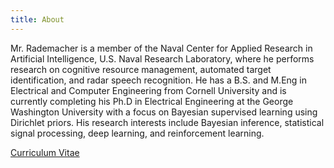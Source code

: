 ```yaml
---
title: About
---
```


Mr. Rademacher is a member of the Naval Center for Applied Research in Artificial Intelligence, U.S. Naval Research Laboratory, where he performs research on cognitive resource management, automated target identification, and radar speech recognition. He has a B.S. and M.Eng in Electrical and Computer Engineering from Cornell University and is currently completing his Ph.D in Electrical Engineering at the George Washington University with a focus on Bayesian supervised learning using Dirichlet priors. His research interests include Bayesian inference, statistical signal processing, deep learning, and reinforcement learning.

[Curriculum Vitae](assets/cv.pdf)